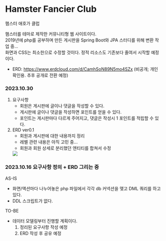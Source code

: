 # Hamster Fancier Club

햄스터 애호가 클럽

햄스터를 테마로 제작한 커뮤니티형 웹 사이트이다.  
2019년에 php를 공부하며 만든 게시판을 Spring Boot와 JPA 스터디를 위해 변환 작업 중...  
화면과 CSS는 최소한으로 수정할 것이다. 정적 리소스도 기존보다 줄여서 시작할 예정이다.
* ERD: https://www.erdcloud.com/d/CamhSoN89N5mo4SZx (비공개; 개인확인용. 추후 공개로 전환 예정)
### 2023.10.30
 1. 요구사항
    - 회원은 게시판에 글이나 댓글을 작성할 수 있다.
    - 게시판에 글이나 댓글을 작성하면 포인트를 얻을 수 있다.
    - 포인트는 게시판마다 다르게 주어지고, 댓글은 작성시 1 포인트를 적립할 수 있다.
 2. ERD ver0.1
    - 회원과 게시판에 대한 내용까지 정리
    - 레벨 관련 내용은 아직 고민 중...
    - 회원과 회원 상세로 분리했던 엔티티를 합쳐서 수정
    <img src="https://github.com/yunhaekang/hamster-fancier-club/assets/140871418/a4dc27c6-8f39-4fcc-aac4-02e9b2c1d6a5">
    
### 2023.10.16 요구사항 정의 + ERD 그리는 중  

AS-IS   
- 화면/액션마다 나누어놓은 php 파일에서 각각 db 커넥션을 맺고 DML 쿼리를 하고 있다.  
- DDL 스크립트가 없다.   

TO-BE  
- 데이터 모델링부터 진행할 계획이다.  
  1. 정리된 요구사항 작성 예정  
  2. ERD 작성 후 공유 예정  
